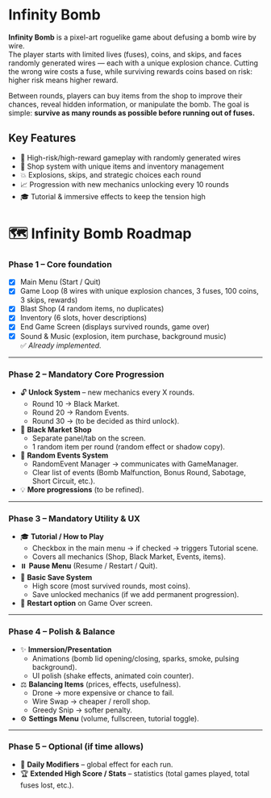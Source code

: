 # Infinity Bomb  

**Infinity Bomb** is a pixel-art roguelike game about defusing a bomb wire by wire.  
The player starts with limited lives (fuses), coins, and skips, and faces randomly generated wires — each with a unique explosion chance. Cutting the wrong wire costs a fuse, while surviving rewards coins based on risk: higher risk means higher reward.  

Between rounds, players can buy items from the shop to improve their chances, reveal hidden information, or manipulate the bomb. The goal is simple: **survive as many rounds as possible before running out of fuses.**  

## Key Features
- 🎲 High-risk/high-reward gameplay with randomly generated wires  
- 🛒 Shop system with unique items and inventory management  
- 💥 Explosions, skips, and strategic choices each round  
- 📈 Progression with new mechanics unlocking every 10 rounds  
- 🎓 Tutorial & immersive effects to keep the tension high  


# 🗺️ Infinity Bomb Roadmap

### **Phase 1 – Core foundation**
- [x] Main Menu (Start / Quit)  
- [x] Game Loop (8 wires with unique explosion chances, 3 fuses, 100 coins, 3 skips, rewards)  
- [x] Blast Shop (4 random items, no duplicates)  
- [x] Inventory (6 slots, hover descriptions)  
- [x] End Game Screen (displays survived rounds, game over)  
- [x] Sound & Music (explosion, item purchase, background music)  
✅ *Already implemented.*  

---

### **Phase 2 – Mandatory Core Progression**
- 🔓 **Unlock System** – new mechanics every X rounds.  
  - Round 10 → Black Market.  
  - Round 20 → Random Events.  
  - Round 30 → (to be decided as third unlock).  
- 🛒 **Black Market Shop**  
  - Separate panel/tab on the screen.  
  - 1 random item per round (random effect or shadow copy).  
- 🎲 **Random Events System**  
  - RandomEvent Manager → communicates with GameManager.  
  - Clear list of events (Bomb Malfunction, Bonus Round, Sabotage, Short Circuit, etc.).  
- 💡 **More progressions** (to be refined).  

---

### **Phase 3 – Mandatory Utility & UX**
- 🎓 **Tutorial / How to Play**  
  - Checkbox in the main menu → if checked → triggers Tutorial scene.  
  - Covers all mechanics (Shop, Black Market, Events, items).  
- ⏸️ **Pause Menu** (Resume / Restart / Quit).  
- 💾 **Basic Save System**  
  - High score (most survived rounds, most coins).  
  - Save unlocked mechanics (if we add permanent progression).  
- 🔄 **Restart option** on Game Over screen.  

---

### **Phase 4 – Polish & Balance**
- ✨ **Immersion/Presentation**  
  - Animations (bomb lid opening/closing, sparks, smoke, pulsing background).  
  - UI polish (shake effects, animated coin counter).  
- ⚖️ **Balancing Items** (prices, effects, usefulness).  
  - Drone → more expensive or chance to fail.  
  - Wire Swap → cheaper / reroll shop.  
  - Greedy Snip → softer penalty.  
- ⚙️ **Settings Menu** (volume, fullscreen, tutorial toggle).  

---

### **Phase 5 – Optional (if time allows)**
- 📅 **Daily Modifiers** – global effect for each run.  
- 🏆 **Extended High Score / Stats** – statistics (total games played, total fuses lost, etc.).  
